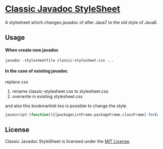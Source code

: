 [Classic Javadoc StyleSheet](http://junk-box.appspot.com/stylesheet/classic-javadoc-stylesheet/index.html)
=====================================================================

A stylesheet which changes javadoc of after Java7 to the old style of Java6.

Usage
------------

#### When create new javadoc
```
javadoc -stylesheetfile classic-stylesheet.css ... 
```

#### In the case of existing javadoc
replace css  
1. rename classic-stylesheet.css to stylesheet.css  
2. overwrite in existing stylesheet.css  

and also this bookmarklet too is possible to change the style.
```js
javascript:(function(){[packageListFrame,packageFrame,classFrame].forEach(function(a){a.document.getElementsByTagName("link")[0].href="http://junk-box.appspot.com/stylesheet/classic-javadoc-stylesheet/classic-stylesheet.css"})})();
```

License
------------

Classic Javadoc StyleSheet is licensed under the [MIT License](https://github.com/junk-box/classic-javadoc-stylesheet/blob/master/MIT-LICENSE).  

